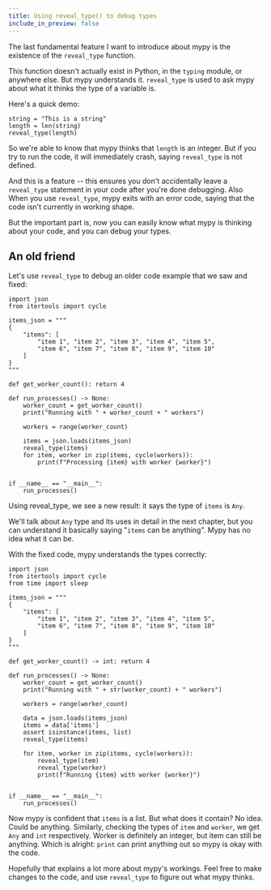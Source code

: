 ```yaml
---
title: Using reveal_type() to debug types
include_in_preview: false
---
```


The last fundamental feature I want to introduce about mypy is the existence of
the `reveal_type` function.

This function doesn't actually exist in Python, in the `typing` module, or
anywhere else. But mypy understands it. `reveal_type` is used to ask mypy
about what it thinks the type of a variable is.

Here's a quick demo:

```{.python .example}
string = "This is a string"
length = len(string)
reveal_type(length)
```

So we're able to know that mypy thinks that `length` is an integer. But if you
try to run the code, it will immediately crash, saying `reveal_type` is not
defined.

And this is a feature -- this ensures you don't accidentally leave a
`reveal_type` statement in your code after you're done debugging. Also When you
use `reveal_type`, mypy exits with an error code, saying that the code isn't
currently in working shape.

But the important part is, now you can easily know what mypy is thinking about
your code, and you can debug your types.

## An old friend

Let's use `reveal_type` to debug an older code example that we saw and fixed:

```{.python .example}
import json
from itertools import cycle

items_json = """
{
    "items": [
        "item 1", "item 2", "item 3", "item 4", "item 5",
        "item 6", "item 7", "item 8", "item 9", "item 10"
    ]
}
"""

def get_worker_count(): return 4

def run_processes() -> None:
    worker_count = get_worker_count()
    print("Running with " + worker_count + " workers")

    workers = range(worker_count)

    items = json.loads(items_json)
    reveal_type(items)
    for item, worker in zip(items, cycle(workers)):
        print(f"Processing {item} with worker {worker}")


if __name__ == "__main__":
    run_processes()
```

Using reveal_type, we see a new result: it says the type of `items` is `Any`.

We'll talk about `Any` type and its uses in detail in the next chapter, but you
can understand it basically saying "`items` can be anything". Mypy has no idea
what it can be.

With the fixed code, mypy understands the types correctly:

```{.python .example}
import json
from itertools import cycle
from time import sleep

items_json = """
{
    "items": [
        "item 1", "item 2", "item 3", "item 4", "item 5",
        "item 6", "item 7", "item 8", "item 9", "item 10"
    ]
}
"""

def get_worker_count() -> int: return 4

def run_processes() -> None:
    worker_count = get_worker_count()
    print("Running with " + str(worker_count) + " workers")

    workers = range(worker_count)

    data = json.loads(items_json)
    items = data['items']
    assert isinstance(items, list)
    reveal_type(items)

    for item, worker in zip(items, cycle(workers)):
        reveal_type(item)
        reveal_type(worker)
        print(f"Running {item} with worker {worker}")


if __name__ == "__main__":
    run_processes()
```

Now mypy is confident that `items` is a list. But what does it contain? No idea.
Could be anything. Similarly, checking the types of `item` and `worker`, we get
`Any` and `int` respectively. Worker is definitely an integer, but item can still
be anything. Which is alright: `print` can print anything out so mypy is okay
with the code.

Hopefully that explains a lot more about mypy's workings. Feel free to make
changes to the code, and use `reveal_type` to figure out what mypy thinks.
